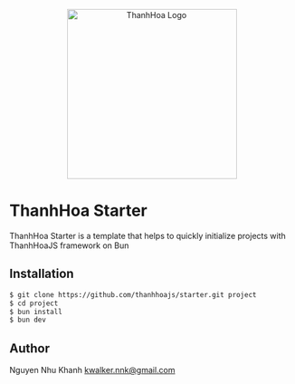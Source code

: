 <p align="center">
  <img src="https://drive.google.com/uc?export=view&id=1_M5tYoaKfXpqsOAPQl3WVWs9u5NWrG76" alt="ThanhHoa Logo" width="300"/>
</p>

# ThanhHoa Starter

ThanhHoa Starter is a template that helps to quickly initialize projects with ThanhHoaJS framework on Bun

## Installation

```bash
$ git clone https://github.com/thanhhoajs/starter.git project
$ cd project
$ bun install
$ bun dev
```

## Author

Nguyen Nhu Khanh <kwalker.nnk@gmail.com>
